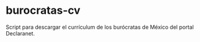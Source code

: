 # burocratas-cv
Script para descargar el currículum de los burócratas de México del portal Declaranet. 
